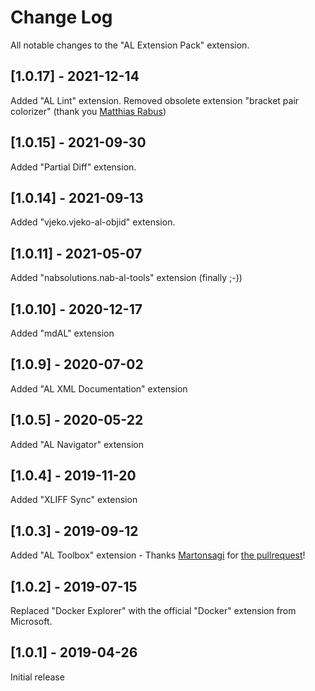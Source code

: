 # Change Log
All notable changes to the "AL Extension Pack" extension.

## [1.0.17] - 2021-12-14
Added "AL Lint" extension.
Removed obsolete extension "bracket pair colorizer" (thank you [Matthias Rabus](https://github.com/mrabus))

## [1.0.15] - 2021-09-30
Added "Partial Diff" extension.

## [1.0.14] - 2021-09-13
Added "vjeko.vjeko-al-objid" extension.

## [1.0.11] - 2021-05-07
Added "nabsolutions.nab-al-tools" extension (finally ;-))

## [1.0.10] - 2020-12-17
Added "mdAL" extension

## [1.0.9] - 2020-07-02
Added "AL XML Documentation" extension

## [1.0.5] - 2020-05-22
Added "AL Navigator" extension

## [1.0.4] - 2019-11-20
Added "XLIFF Sync" extension

## [1.0.3] - 2019-09-12
Added "AL Toolbox" extension - Thanks [Martonsagi](https://github.com/martonsagi) for [the pullrequest](https://github.com/waldo1001/ALExtensionPack/pull/1)!

## [1.0.2] - 2019-07-15
Replaced "Docker Explorer" with the official "Docker" extension from Microsoft.

## [1.0.1] - 2019-04-26
Initial release 

